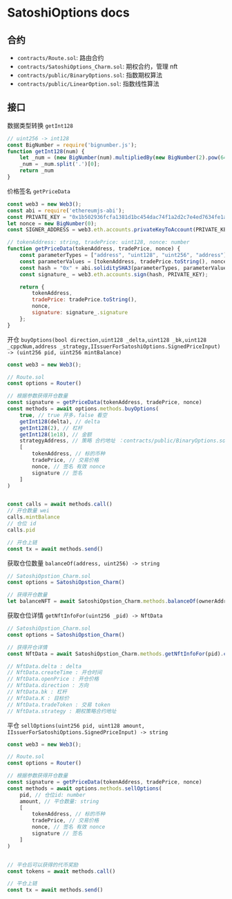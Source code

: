 # SatoshiOptions docs

## 合约

* `contracts/Route.sol`: 路由合约
* `contracts/SatoshiOptions_Charm.sol`: 期权合约，管理 nft
* `contracts/public/BinaryOptions.sol`: 指数期权算法
* `contracts/public/LinearOption.sol`: 指数线性算法

## 接口

数据类型转换 `getInt128`

```js
// uint256 -> int128
const BigNumber = require('bignumber.js');
function getInt128(num) {
    let _num = (new BigNumber(num).multipliedBy(new BigNumber(2).pow(64))).toString(10);
    _num = _num.split('.')[0];
    return _num
}
```

价格签名 `getPriceData`

```js
const web3 = new Web3();
const abi = require('ethereumjs-abi');
const PRIVATE_KEY = "0x1b502936fcfa1381d1bc454dac74f1a2d2c7e4ed7634fe1acc57b0fa32c5f26e";  
let nonce = new BigNumber(0);
const SIGNER_ADDRESS = web3.eth.accounts.privateKeyToAccount(PRIVATE_KEY).address; //2109

// tokenAddress: string, tradePrice: uint128, nonce: number
function getPriceData(tokenAddress, tradePrice, nonce) {
    const parameterTypes = ["address", "uint128", "uint256", "address"];
    const parameterValues = [tokenAddress, tradePrice.toString(), nonce, SIGNER_ADDRESS];
    const hash = "0x" + abi.soliditySHA3(parameterTypes, parameterValues).toString("hex");
    const signature_ = web3.eth.accounts.sign(hash, PRIVATE_KEY);

    return {
        tokenAddress,
        tradePrice: tradePrice.toString(),
        nonce,
        signature: signature_.signature
    };
}
```

开仓 `buyOptions(bool direction,uint128 _delta,uint128 _bk,uint128 _cppcNum,address _strategy,IIssuerForSatoshiOptions.SignedPriceInput) -> (uint256 pid, uint256 mintBalance)`

```js
const web3 = new Web3();

// Route.sol
const options = Router()

// 根据参数获得开仓数量
const signature = getPriceData(tokenAddress, tradePrice, nonce)
const methods = await options.methods.buyOptions(
    true, // true 开多，false 看空
    getInt128(delta), // delta
    getInt128(2), // 杠杆
    getInt128(1e18), // 金额
    strategyAddress, // 策略 合约地址 ：contracts/public/BinaryOptions.sol | contracts/public/LinearOption.sol
    [
        tokenAddress, // 标的币种
        tradePrice, // 交易价格
        nonce, // 签名 有效 nonce
        signature // 签名
    ]
)


const calls = await methods.call()
// 开仓数量 wei
calls.mintBalance
// 仓位 id
calls.pid

// 开仓上链
const tx = await methods.send()
```

获取仓位数量 `balanceOf(address, uint256) -> string`
```js
// SatoshiOpstion_Charm.sol
const options = SatoshiOpstion_Charm()

// 获得开仓数量
let balanceNFT = await SatoshiOpstion_Charm.methods.balanceOf(ownerAddress, pid).call()
```

获取仓位详情 `getNftInfoFor(uint256 _pid) -> NftData`
```js
// SatoshiOpstion_Charm.sol
const options = SatoshiOpstion_Charm()

// 获得开仓详情
const NftData = await SatoshiOpstion_Charm.methods.getNftInfoFor(pid).call()

// NftData.delta : delta
// NftData.createTime : 开仓时间
// NftData.openPrice : 开仓价格
// NftData.direction : 方向
// NftData.bk : 杠杆
// NftData.K : 目标价
// NftData.tradeToken : 交易 token
// NftData.strategy : 期权策略合约地址
```



平仓 `sellOptions(uint256 pid, uint128 amount, IIssuerForSatoshiOptions.SignedPriceInput) -> string`

```js
const web3 = new Web3();

// Route.sol
const options = Router()

// 根据参数获得开仓数量
const signature = getPriceData(tokenAddress, tradePrice, nonce)
const methods = await options.methods.sellOptions(
    pid, // 仓位id: number
    amount, // 平仓数量: string
    [
        tokenAddress, // 标的币种
        tradePrice, // 交易价格
        nonce, // 签名 有效 nonce
        signature // 签名
    ]
)


// 平仓后可以获得的代币奖励
const tokens = await methods.call()

// 平仓上链
const tx = await methods.send()
```


<!-- WETH  0x791229928Be5F33194E779787b63555D32F8AA9E
BTC  0x1d8E11b10e35AC2E355b39D8e0798D25Cd621837
Charm  0x38c2A5a38365b50383f51cfD500a04501e4a6109
config address:  0x1E9a5746a4ba4355bf89CAF331Ae51ce00fF9eb8
set config hash:  0x1869c3e0fd7cbf6f5f49aad57cb7fd60e71661bbc9c70fa6dfe431bd34eb08ea
set LTable hash:  0x2a6665a3c647f32e6cd2bbe8979f13035ec844bd202fe0bf8e975cc63dc4aaa1
addTokenDelta hash:  0xf576a8af9aca5ccd3184ac8ed44a7b60ce998202d28916987d39e2baaaa9e7a9
BinaryOptions tp:  0x0Ee4454F6FD8c64e5633f34bF844105450257009
LinearOptions tp:  0xEd95A8a9421AbBC5474a922bF6736C37292aF68C
SatoshiOpstion_Charm to:  0xaBDA68F785Dc76e8556B6cF4f9e4D7CD215BD1dd
set siger hash:  0xec8316b388b8505ff5611b4fcc1e5f38a4d5954954bbdfcc96fdf10be40ec975
setStrategy hash:  0x884874e748926a28a94dec941e16aa2d18b86993f8a167d7b766bdd96b785b6a
setStrategy hash:  0x5b83a734ef6ed7562a2886ae1e6cf19c7f97415eb30f0849315f74fc32f04bb2
router to  0x34E248C842354669E38532Ec5d9c906c5018B54E
setRoute hash:  0x6b1480eb60a4eddc79069a14e3c7b56b7878d2e1b2ef898e0d31765fe353e473
setupMinterRole hash:  0x394991ad6ee0233e8b482546918b85ee6d525f12dbebae95057397ce8473c54d
BTC mint hash:  0x6ee6823f36aa3b6926957a299dfeacce3a2e92a93135503f085d5526377ae337 -->